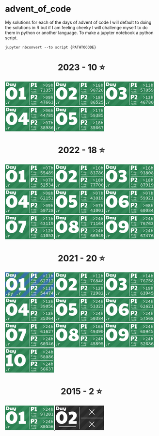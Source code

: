 # advent_of_code
My solutions for each of the days of advent of code
I will default to doing the solutions in R but if I am feeling cheeky I will challenge myself to do them in python or another language.
To make a jupyter notebook a python script.
```
jupyter nbconvert --to script {PATHTOCODE}
```

<!-- AOC TILES BEGIN -->
<h1 align="center">
  2023 - 10 ⭐
</h1>
<a href="2023/01/code/01.r">
  <img src="Media/2023/01.png" width="161px">
</a>
<a href="2023/02/code/02.r">
  <img src="Media/2023/02.png" width="161px">
</a>
<a href="2023/03/code/03.r">
  <img src="Media/2023/03.png" width="161px">
</a>
<a href="2023/04/code/04.r">
  <img src="Media/2023/04.png" width="161px">
</a>
<a href="2023/05/code/05.r">
  <img src="Media/2023/05.png" width="161px">
</a>
<h1 align="center">
  2022 - 18 ⭐
</h1>
<a href="2022/01/code/01.r">
  <img src="Media/2022/01.png" width="161px">
</a>
<a href="2022/02/code/02.r">
  <img src="Media/2022/02.png" width="161px">
</a>
<a href="2022/03/code/03.r">
  <img src="Media/2022/03.png" width="161px">
</a>
<a href="2022/04/code/04.r">
  <img src="Media/2022/04.png" width="161px">
</a>
<a href="2022/05/code/05.r">
  <img src="Media/2022/05.png" width="161px">
</a>
<a href="2022/06/code/06.r">
  <img src="Media/2022/06.png" width="161px">
</a>
<a href="2022/07/code/07.r">
  <img src="Media/2022/07.png" width="161px">
</a>
<a href="2022/08/code/08.r">
  <img src="Media/2022/08.png" width="161px">
</a>
<a href="2022/09/code/09.r">
  <img src="Media/2022/09.png" width="161px">
</a>
<h1 align="center">
  2021 - 20 ⭐
</h1>
<a href="2021/01/code/01.py">
  <img src="Media/2021/01.png" width="161px">
</a>
<a href="2021/02/code/day2.r">
  <img src="Media/2021/02.png" width="161px">
</a>
<a href="2021/03/code/day3.r">
  <img src="Media/2021/03.png" width="161px">
</a>
<a href="2021/04/code/day4.r">
  <img src="Media/2021/04.png" width="161px">
</a>
<a href="2021/05/code/day5.r">
  <img src="Media/2021/05.png" width="161px">
</a>
<a href="2021/06/code/day6.r">
  <img src="Media/2021/06.png" width="161px">
</a>
<a href="2021/07/code/day7.r">
  <img src="Media/2021/07.png" width="161px">
</a>
<a href="2021/08/code/day8.r">
  <img src="Media/2021/08.png" width="161px">
</a>
<a href="2021/09/code/day9.r">
  <img src="Media/2021/09.png" width="161px">
</a>
<a href="2021/10/code/day10.r">
  <img src="Media/2021/10.png" width="161px">
</a>
<h1 align="center">
  2015 - 2 ⭐
</h1>
<a href="2015/01/code/01.r">
  <img src="Media/2015/01.png" width="161px">
</a>
<a href="None">
  <img src="Media/2015/02.png" width="161px">
</a>
<!-- AOC TILES END -->
